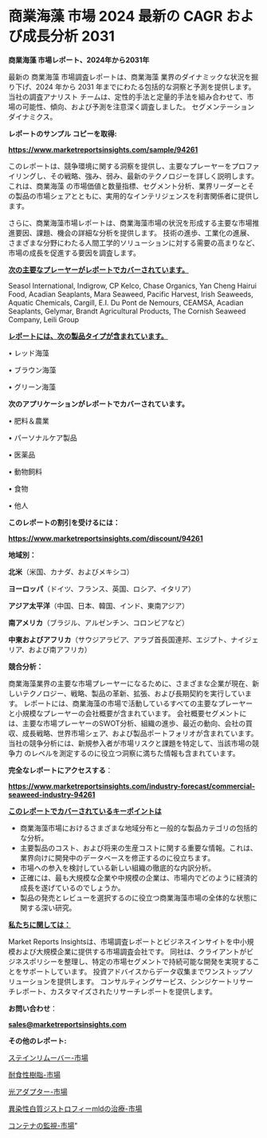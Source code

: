 # 商業海藻 市場 2024 最新の CAGR および成長分析 2031

<strong>商業海藻 市場レポート、2024年から2031年</strong>

最新の 商業海藻 市場調査レポートは、商業海藻 業界のダイナミックな状況を掘り下げ、2024 年から 2031 年までにわたる包括的な洞察と予測を提供します。当社の調査アナリスト チームは、定性的手法と定量的手法を組み合わせて、市場の可能性、傾向、および予測を注意深く調査しました。 セグメンテーションダイナミクス。



<strong>レポートのサンプル コピーを取得:</strong> <a href=https://www.marketreportsinsights.com/sample/94261>

<strong><u>https://www.marketreportsinsights.com/sample/94261</u></strong></a>

このレポートは、競争環境に関する洞察を提供し、主要なプレーヤーをプロファイリングし、その戦略、強み、弱み、最新のテクノロジーを詳しく説明します。 これは、商業海藻 の市場価値と数量指標、セグメント分析、業界リーダーとその製品の市場シェアとともに、実用的なインテリジェンスを利害関係者に提供します。

さらに、商業海藻市場レポートは、商業海藻市場の状況を形成する主要な市場推進要因、課題、機会の詳細な分析を提供します。 技術の進歩、工業化の進展、さまざまな分野にわたる人間工学的ソリューションに対する需要の高まりなど、市場の成長を促進する要因を調査します。



<strong><u>次の主要なプレーヤーがレポートでカバーされています。</u></strong>

Seasol International, Indigrow, CP Kelco, Chase Organics, Yan Cheng Hairui Food, Acadian Seaplants, Mara Seaweed, Pacific Harvest, Irish Seaweeds, Aquatic Chemicals, Cargill, E.I. Du Pont de Nemours, CEAMSA, Acadian Seaplants, Gelymar, Brandt Agricultural Products, The Cornish Seaweed Company, Leili Group



<strong><u><b>レポートには、次の製品タイプが含まれています。</b></u></strong>

• レッド海藻

• ブラウン海藻

• グリーン海藻



<strong><b>次のアプリケーションがレポートでカバーされています。</b></strong>

• 肥料＆農業

• パーソナルケア製品

• 医薬品

• 動物飼料

• 食物

• 他人



<strong><b>このレポートの割引を受けるには：</b></strong><a href=https://www.marketreportsinsights.com/discount/94261>

<strong><u>https://www.marketreportsinsights.com/discount/94261</u></strong></a>



<strong>地域別：</strong>



<strong>北米</strong>（米国、カナダ、およびメキシコ）



<strong>ヨーロッパ</strong>（ドイツ、フランス、英国、ロシア、イタリア）



<strong>アジア太平洋</strong>（中国、日本、韓国、インド、東南アジア）



<strong>南アメリカ</strong>（ブラジル、アルゼンチン、コロンビアなど）



<strong>中東およびアフリカ</strong>（サウジアラビア、アラブ首長国連邦、エジプト、ナイジェリア、および南アフリカ）



<strong>競合分析：</strong>

商業海藻業界の主要な市場プレーヤーになるために、さまざまな企業が現在、新しいテクノロジー、戦略、製品の革新、拡張、および長期契約を実行しています。 レポートには、商業海藻の市場で活動しているすべての主要なプレーヤーと小規模なプレーヤーの会社概要が含まれています。 会社概要セグメントには、主要な市場プレーヤーのSWOT分析、組織の進歩、最近の動向、会社の買収、成長戦略、世界市場シェア、および製品ポートフォリオが含まれています。 当社の競争分析には、新規参入者が市場リスクと課題を特定して、当該市場の競争力 のレベルを測定するのに役立つ洞察に満ちた情報も含まれています。



<strong>完全なレポートにアクセスする</strong>：

<a href=https://www.marketreportsinsights.com/industry-forecast/commercial-seaweed-industry-94261>

<strong><u>https://www.marketreportsinsights.com/industry-forecast/commercial-seaweed-industry-94261</u></strong></a>



<strong><u><b>このレポートでカバーされているキーポイントは</b></u></strong>
<ul>
  <li>商業海藻市場におけるさまざまな地域分布と一般的な製品カテゴリの包括的な分析。</li>
  <li>主要製品のコスト、および将来の生産コストに関する重要な情報。これは、業界向けに開発中のデータベースを修正するのに役立ちます。</li>
  <li>市場への参入を検討している新しい組織の徹底的な内訳分析。</li>
  <li>正確には、最も大規模な企業や中規模の企業は、市場内でどのように経済的成長を遂げているのでしょうか。</li>
  <li>製品の発売とレビューを選択するのに役立つ商業海藻市場の全体的な状態に関する深い研究。</li>
</ul>


<strong><u><b>私たちに関しては：</b></u></strong>

Market Reports Insightsは、市場調査レポートとビジネスインサイトを中小規模および大規模企業に提供する市場調査会社です。 同社は、クライアントがビジネスポリシーを整理し、特定の市場セグメントで持続可能な開発を実現することをサポートしています。 投資アドバイスからデータ収集までワンストップソリューションを提供します。 コンサルティングサービス、シンジケートリサーチレポート、カスタマイズされたリサーチレポートを提供します。



<strong><b>お問い合わせ</b></strong>：

<a href=mailto:sales@marketreportsinsights.com>

<strong><u>sales@marketreportsinsights.com</u></strong></a>



<strong>その他のレポート:</strong>

<a href=https://www.linkedin.com/pulse/ステインリムーバー-市場-2023-総利益と主要ベンダー-2030-lxwwf/>ステインリムーバー-市場</a>

<a href=https://www.linkedin.com/pulse/耐食性樹脂-市場-2023-swot-分析と最新イノベーション-2030-dhu0f/>耐食性樹脂-市場</a>

<a href=https://www.linkedin.com/pulse/光アダプター-市場-2023-年のダイナミクスとビジネストレンド-2030-pr-news-hub-6o1cf/>光アダプター-市場</a>

<a href=https://www.linkedin.com/pulse/異染性白質ジストロフィーmldの治療-市場-2023-swot-分析と成長率-2030-pr-news-hub-seisf/>異染性白質ジストロフィーmldの治療-市場</a>

<a href=https://www.linkedin.com/pulse/コンテナの監視-市場-2023-総合分析と事業成長戦略-2030-analytics-achievers-24-analysis-5asyf/>コンテナの監視-市場</a>"
